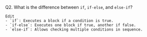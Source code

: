 
Q2. What is the difference between `if`, `if-else`, and `else-if`?
```
Edit
- `if`: Executes a block if a condition is true.
- `if-else`: Executes one block if true, another if false.
- `else-if`: Allows checking multiple conditions in sequence.
```
